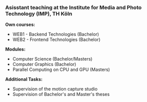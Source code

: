 ### Asisstant teaching at the Institute for Media and Photo Technology (IMP), TH Köln

**Own courses:**

- WEB1 - Backend Technologies (Bachelor)
- WEB2 - Frontend Technologies (Bachelor)

**Modules:**

- Computer Science (Bachelor/Masters)
- Computer Graphics (Bachelor)
- Parallel Computing on CPU and GPU (Masters)

**Additional Tasks:**

- Supervision of the motion capture studio
- Supervision of Bachelor's and Master's theses
